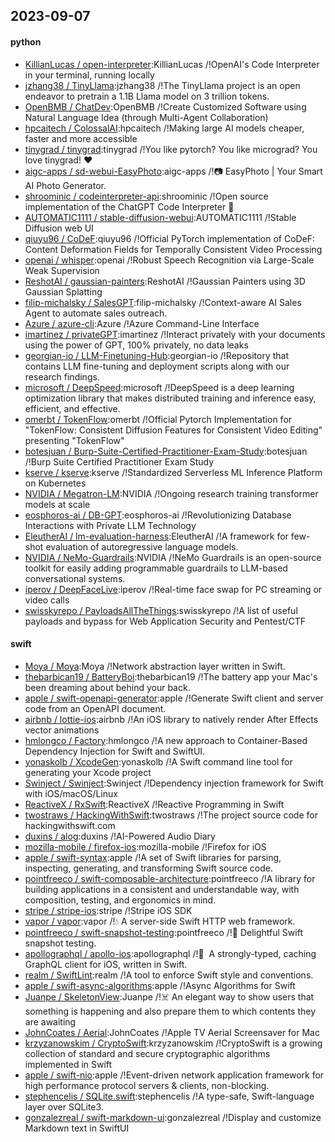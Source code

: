 ## 2023-09-07

#### python
* [KillianLucas / open-interpreter](https://github.com/KillianLucas/open-interpreter):KillianLucas /!OpenAI's Code Interpreter in your terminal, running locally
* [jzhang38 / TinyLlama](https://github.com/jzhang38/TinyLlama):jzhang38 /!The TinyLlama project is an open endeavor to pretrain a 1.1B Llama model on 3 trillion tokens.
* [OpenBMB / ChatDev](https://github.com/OpenBMB/ChatDev):OpenBMB /!Create Customized Software using Natural Language Idea (through Multi-Agent Collaboration)
* [hpcaitech / ColossalAI](https://github.com/hpcaitech/ColossalAI):hpcaitech /!Making large AI models cheaper, faster and more accessible
* [tinygrad / tinygrad](https://github.com/tinygrad/tinygrad):tinygrad /!You like pytorch? You like micrograd? You love tinygrad! ❤️
* [aigc-apps / sd-webui-EasyPhoto](https://github.com/aigc-apps/sd-webui-EasyPhoto):aigc-apps /!📷 EasyPhoto | Your Smart AI Photo Generator.
* [shroominic / codeinterpreter-api](https://github.com/shroominic/codeinterpreter-api):shroominic /!Open source implementation of the ChatGPT Code Interpreter 👾
* [AUTOMATIC1111 / stable-diffusion-webui](https://github.com/AUTOMATIC1111/stable-diffusion-webui):AUTOMATIC1111 /!Stable Diffusion web UI
* [qiuyu96 / CoDeF](https://github.com/qiuyu96/CoDeF):qiuyu96 /!Official PyTorch implementation of CoDeF: Content Deformation Fields for Temporally Consistent Video Processing
* [openai / whisper](https://github.com/openai/whisper):openai /!Robust Speech Recognition via Large-Scale Weak Supervision
* [ReshotAI / gaussian-painters](https://github.com/ReshotAI/gaussian-painters):ReshotAI /!Gaussian Painters using 3D Gaussian Splatting
* [filip-michalsky / SalesGPT](https://github.com/filip-michalsky/SalesGPT):filip-michalsky /!Context-aware AI Sales Agent to automate sales outreach.
* [Azure / azure-cli](https://github.com/Azure/azure-cli):Azure /!Azure Command-Line Interface
* [imartinez / privateGPT](https://github.com/imartinez/privateGPT):imartinez /!Interact privately with your documents using the power of GPT, 100% privately, no data leaks
* [georgian-io / LLM-Finetuning-Hub](https://github.com/georgian-io/LLM-Finetuning-Hub):georgian-io /!Repository that contains LLM fine-tuning and deployment scripts along with our research findings.
* [microsoft / DeepSpeed](https://github.com/microsoft/DeepSpeed):microsoft /!DeepSpeed is a deep learning optimization library that makes distributed training and inference easy, efficient, and effective.
* [omerbt / TokenFlow](https://github.com/omerbt/TokenFlow):omerbt /!Official Pytorch Implementation for "TokenFlow: Consistent Diffusion Features for Consistent Video Editing" presenting "TokenFlow"
* [botesjuan / Burp-Suite-Certified-Practitioner-Exam-Study](https://github.com/botesjuan/Burp-Suite-Certified-Practitioner-Exam-Study):botesjuan /!Burp Suite Certified Practitioner Exam Study
* [kserve / kserve](https://github.com/kserve/kserve):kserve /!Standardized Serverless ML Inference Platform on Kubernetes
* [NVIDIA / Megatron-LM](https://github.com/NVIDIA/Megatron-LM):NVIDIA /!Ongoing research training transformer models at scale
* [eosphoros-ai / DB-GPT](https://github.com/eosphoros-ai/DB-GPT):eosphoros-ai /!Revolutionizing Database Interactions with Private LLM Technology
* [EleutherAI / lm-evaluation-harness](https://github.com/EleutherAI/lm-evaluation-harness):EleutherAI /!A framework for few-shot evaluation of autoregressive language models.
* [NVIDIA / NeMo-Guardrails](https://github.com/NVIDIA/NeMo-Guardrails):NVIDIA /!NeMo Guardrails is an open-source toolkit for easily adding programmable guardrails to LLM-based conversational systems.
* [iperov / DeepFaceLive](https://github.com/iperov/DeepFaceLive):iperov /!Real-time face swap for PC streaming or video calls
* [swisskyrepo / PayloadsAllTheThings](https://github.com/swisskyrepo/PayloadsAllTheThings):swisskyrepo /!A list of useful payloads and bypass for Web Application Security and Pentest/CTF

#### swift
* [Moya / Moya](https://github.com/Moya/Moya):Moya /!Network abstraction layer written in Swift.
* [thebarbican19 / BatteryBoi](https://github.com/thebarbican19/BatteryBoi):thebarbican19 /!The battery app your Mac's been dreaming about behind your back.
* [apple / swift-openapi-generator](https://github.com/apple/swift-openapi-generator):apple /!Generate Swift client and server code from an OpenAPI document.
* [airbnb / lottie-ios](https://github.com/airbnb/lottie-ios):airbnb /!An iOS library to natively render After Effects vector animations
* [hmlongco / Factory](https://github.com/hmlongco/Factory):hmlongco /!A new approach to Container-Based Dependency Injection for Swift and SwiftUI.
* [yonaskolb / XcodeGen](https://github.com/yonaskolb/XcodeGen):yonaskolb /!A Swift command line tool for generating your Xcode project
* [Swinject / Swinject](https://github.com/Swinject/Swinject):Swinject /!Dependency injection framework for Swift with iOS/macOS/Linux
* [ReactiveX / RxSwift](https://github.com/ReactiveX/RxSwift):ReactiveX /!Reactive Programming in Swift
* [twostraws / HackingWithSwift](https://github.com/twostraws/HackingWithSwift):twostraws /!The project source code for hackingwithswift.com
* [duxins / alog](https://github.com/duxins/alog):duxins /!AI-Powered Audio Diary
* [mozilla-mobile / firefox-ios](https://github.com/mozilla-mobile/firefox-ios):mozilla-mobile /!Firefox for iOS
* [apple / swift-syntax](https://github.com/apple/swift-syntax):apple /!A set of Swift libraries for parsing, inspecting, generating, and transforming Swift source code.
* [pointfreeco / swift-composable-architecture](https://github.com/pointfreeco/swift-composable-architecture):pointfreeco /!A library for building applications in a consistent and understandable way, with composition, testing, and ergonomics in mind.
* [stripe / stripe-ios](https://github.com/stripe/stripe-ios):stripe /!Stripe iOS SDK
* [vapor / vapor](https://github.com/vapor/vapor):vapor /!💧 A server-side Swift HTTP web framework.
* [pointfreeco / swift-snapshot-testing](https://github.com/pointfreeco/swift-snapshot-testing):pointfreeco /!📸 Delightful Swift snapshot testing.
* [apollographql / apollo-ios](https://github.com/apollographql/apollo-ios):apollographql /!📱  A strongly-typed, caching GraphQL client for iOS, written in Swift.
* [realm / SwiftLint](https://github.com/realm/SwiftLint):realm /!A tool to enforce Swift style and conventions.
* [apple / swift-async-algorithms](https://github.com/apple/swift-async-algorithms):apple /!Async Algorithms for Swift
* [Juanpe / SkeletonView](https://github.com/Juanpe/SkeletonView):Juanpe /!☠️ An elegant way to show users that something is happening and also prepare them to which contents they are awaiting
* [JohnCoates / Aerial](https://github.com/JohnCoates/Aerial):JohnCoates /!Apple TV Aerial Screensaver for Mac
* [krzyzanowskim / CryptoSwift](https://github.com/krzyzanowskim/CryptoSwift):krzyzanowskim /!CryptoSwift is a growing collection of standard and secure cryptographic algorithms implemented in Swift
* [apple / swift-nio](https://github.com/apple/swift-nio):apple /!Event-driven network application framework for high performance protocol servers & clients, non-blocking.
* [stephencelis / SQLite.swift](https://github.com/stephencelis/SQLite.swift):stephencelis /!A type-safe, Swift-language layer over SQLite3.
* [gonzalezreal / swift-markdown-ui](https://github.com/gonzalezreal/swift-markdown-ui):gonzalezreal /!Display and customize Markdown text in SwiftUI
